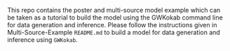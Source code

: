 This repo contains the poster and multi-source model example which can be taken as a tutorial to build the model using the GWKokab command line for data generation and inference. Please follow the instructions given in Multi-Source-Example `README.md` to build a model for data generation and inference using `GWKokab`.